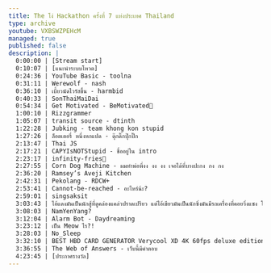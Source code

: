 ```yaml
---
title: The โง่ Hackathon ครั้งที่ 7 แห่งประเทศ Thailand
type: archive
youtube: VXBSWZPEHcM
managed: true
published: false
description: |
  0:00:00 | [Stream start]
  0:10:07 | [แนะนำระบบโหวต]
  0:24:36 | YouTube Basic - toolna
  0:31:11 | Werewolf - nash
  0:36:10 | เบี้ยวนัดไวรัสขึ้น - harmbid
  0:40:33 | SonThaiMaiDai
  0:54:34 | Get Motivated - BeMotivated💢
  1:00:10 | Rizzgrammer
  1:05:07 | transit source - dtinth
  1:22:28 | Jubking - team khong kon stupid
  1:27:26 | ล็อตเตอรี่ หนึ่งหกแปด - ดุ๊กดิ๊กปุ๊กปิ๊ก
  2:13:47 | Thai JS
  2:17:21 | CAPYIsNOTStupid - ชื่ออยู่ใน intro
  2:23:17 | infinity-fries🍟
  2:27:55 | Corn Dog Machine - ผมทำพ่อพี่งง งง งง เจอได้ที่บางปะกง กง กง
  2:36:20 | Ramsey’s Aveji Kitchen
  2:42:31 | Pekolang - RDCW+
  2:53:41 | Cannot-be-reached - อะไหร่น้ะ?
  2:59:01 | singsaksit
  3:03:43 | ไอ้แดงมันเป็นนักสู้ที่ดูคล่องแคล่วปราดเปรียว แต่ไอ้เขียวมันเป็นนักซิ่งมันมีรถเครื่องที่คอยวิ่งแซง โอ้ย
  3:08:03 | NamYenYang?
  3:12:04 | Alarm Bot - Daydreaming
  3:23:12 | เป็น Meow ไร?!
  3:28:03 | No_Sleep
  3:32:10 | BEST HBD CARD GENERATOR Verycool XD 4K 60fps deluxe edition pro max - Ask-GPT-SHiT7-😭
  3:36:55 | The Web of Answers - เว็บนี้มีคำตอบ
  4:23:45 | [ประกาศรางวัล]
---
```

